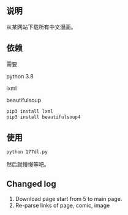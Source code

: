 ## 说明

从某网站下载所有中文漫画。



## 依赖

需要

python 3.8

lxml 

beautifulsoup

``` bash
pip3 install lxml
pip3 install beautifulsoup4
```



## 使用

``` bash
python 177dl.py
```

然后就慢慢等吧。



## Changed log

1. Download page start from 5 to main page.
2. Re-parse links of page, comic, image

